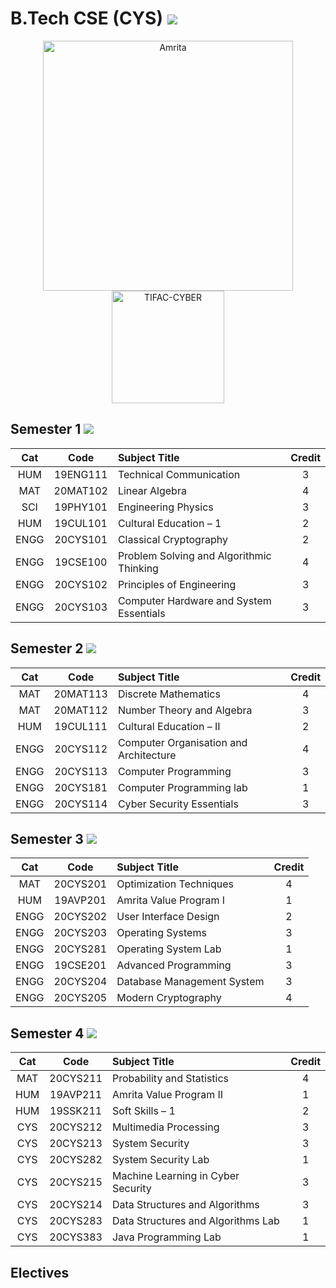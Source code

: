 # B.Tech CSE (CYS) ![](https://img.shields.io/badge/-20CYS-brightgreen)

<p align="center">
    <img src="https://amrita-tifac-cyber-blockchain.github.io/Amrita-TIFAC-Cyber-Blockchain/AVV_PNG.png" alt ="Amrita" width="400" />
    <img src="https://amrita-tifac-cyber-blockchain.github.io/Amrita-TIFAC-Cyber-Blockchain/TIFAC-CORE_in_Cyber_Security.png" alt ="TIFAC-CYBER" width="180" />
</p>

## Semester 1 ![](https://img.shields.io/badge/Credit-24-blue)

| Cat | Code | Subject Title | Credit | 
|:---:|:----:|:--------------|:------:|
| HUM | 19ENG111 | Technical Communication | 3 |
| MAT | 20MAT102 | Linear Algebra | 4 | 
| SCI | 19PHY101 | Engineering Physics | 3 |
| HUM | 19CUL101 | Cultural Education – 1 | 2 | 
| ENGG | 20CYS101 | Classical Cryptography | 2 | 
| ENGG | 19CSE100 | Problem Solving and Algorithmic Thinking | 4 |
| ENGG | 20CYS102 | Principles of Engineering | 3 |
| ENGG | 20CYS103 | Computer Hardware and System Essentials | 3 |

## Semester 2 ![](https://img.shields.io/badge/Credit-23-blue)

| Cat | Code | Subject Title | Credit | 
|:---:|:----:|:--------------|:------:|
| MAT | 20MAT113 | Discrete Mathematics | 4 | 
| MAT | 20MAT112 | Number Theory and Algebra | 3 |
| HUM | 19CUL111 | Cultural Education – II | 2 |
| ENGG | 20CYS112 | Computer Organisation and Architecture | 4 |
| ENGG | 20CYS113 | Computer Programming | 3 |
| ENGG | 20CYS181 | Computer Programming lab | 1 |
| ENGG | 20CYS114 | Cyber Security Essentials | 3 |

## Semester 3 ![](https://img.shields.io/badge/Credit-21-blue)

| Cat | Code | Subject Title | Credit | 
|:---:|:----:|:--------------|:------:|
| MAT | 20CYS201 | Optimization Techniques | 4 |
| HUM | 19AVP201 | Amrita Value Program I | 1 |
| ENGG | 20CYS202 | User Interface Design | 2 |
| ENGG | 20CYS203 | Operating Systems | 3 |
| ENGG | 20CYS281 | Operating System Lab | 1 |
| ENGG | 19CSE201 | Advanced Programming | 3 | 
| ENGG | 20CYS204 | Database Management System | 3 |
| ENGG | 20CYS205 | Modern Cryptography | 4 |

## Semester 4 ![](https://img.shields.io/badge/Credit-22-blue)

| Cat | Code | Subject Title | Credit | 
|:---:|:----:|:--------------|:------:|
| MAT | 20CYS211 | Probability and Statistics | 4 |
| HUM | 19AVP211 | Amrita Value Program II | 1 |
| HUM | 19SSK211 | Soft Skills – 1 | 2 |
| CYS | 20CYS212 | Multimedia Processing | 3 |
| CYS | 20CYS213 | System Security | 3 |
| CYS | 20CYS282 | System Security Lab | 1 |
| CYS | 20CYS215 | Machine Learning in Cyber Security | 3 |
| CYS | 20CYS214 | Data Structures and Algorithms | 3 |
| CYS | 20CYS283 | Data Structures and Algorithms Lab | 1 |
| CYS | 20CYS383 | Java Programming Lab | 1 |

## Electives 


